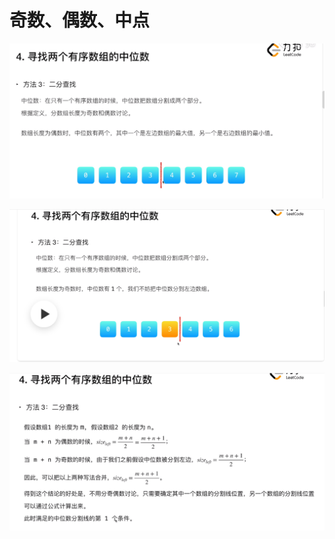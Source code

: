 # 奇数、偶数、中点

![](./LeetCode-4-中位数-长度为偶数.png)

![](./LeetCode-4-中位数-长度为奇数.png)

![](./LeetCode-4-中位数-解题4-统一的size公式.png)